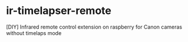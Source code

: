 # ir-timelapser-remote
[DIY] Infrared remote control extension on raspberry for Canon cameras without timelaps mode
